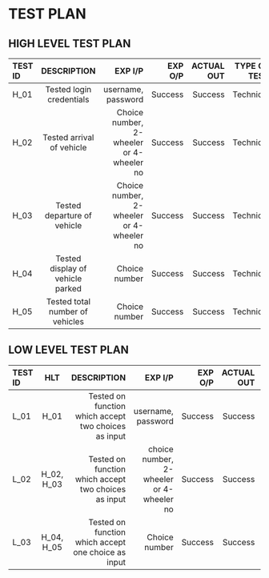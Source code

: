 # TEST PLAN
## HIGH LEVEL TEST PLAN

| TEST ID |         DESCRIPTION               |                   EXP I/P                | EXP O/P   |  ACTUAL OUT | TYPE OF TEST |
| :---    |     :---:                         |                                     ---: |  ---:     |         --: |          --: |    
| H_01    | Tested login credentials          | username, password                       | Success   | Success     | Technical    |   
| H_02    | Tested arrival of vehicle         | Choice number, 2-wheeler or 4-wheeler no | Success   | Success     | Technical    |  
| H_03    | Tested departure of vehicle       | Choice number, 2-wheeler or 4-wheeler no | Success   | Success     | Technical    |    
| H_04    | Tested display of vehicle parked  | Choice number                            | Success   | Success     | Technical    |    
| H_05    | Tested total number of vehicles   | Choice number                            | Success   | Success     | Technical    |    


## LOW LEVEL TEST PLAN

| TEST ID |   HLT       |                   DESCRIPTION                        |                EXP I/P                   |  EXP O/P    | ACTUAL OUT | TYPE OF TEST |
|    :--- |     :---:   |                                                 ---: |                                 ---:     |         --: |        --: |          --: |  
| L_01    |  H_01       | Tested on function which accept two choices as input | username, password                       |    Success  | Success    |   Technical  |
| L_02    |  H_02, H_03 | Tested on function which accept two choices as input | choice number, 2-wheeler or 4-wheeler no |    Success  | Success    |   Technical  |
| L_03    |  H_04, H_05 | Tested on function which accept one choice as input  | Choice number                            |    Success  | Success    |   Technical  | 
 




